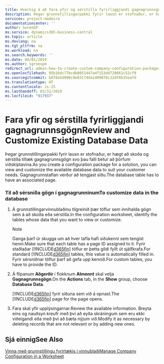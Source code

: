 ```yaml
---
title: Hvernig á að fara yfir og sérstilla fyrirliggjandi gagnagrunnsgögn | Microsoft Docs
description: Þegar grunnstillingarpakki fyrir lausn er stofnaður, er hægt að skoða og sérstilla tiltæk gagnagrunnsgögn svo þau falli betur að þörfum viðskiptavina. Gagnagrunnstaflan verður að tengjast síðu.
services: project-madeira
documentationcenter: ''
author: SorenGP
ms.service: dynamics365-business-central
ms.topic: article
ms.devlang: na
ms.tgt_pltfrm: na
ms.workload: na
ms.search.keywords: ''
ms.date: 04/01/2019
ms.author: sgroespe
redirect_url: admin-how-to-create-custom-company-configuration-packages
ms.openlocfilehash: 95b16dc77bcdb0051447a4f153dd720661c52cf9
ms.sourcegitcommit: bd78a5d990c9e83174da1409076c22df8b35eafd
ms.translationtype: HT
ms.contentlocale: is-IS
ms.lasthandoff: 03/31/2019
ms.locfileid: "917937"
---
```

# <a name="review-and-customize-existing-database-data"></a><span data-ttu-id="ada0c-104">Fara yfir og sérstilla fyrirliggjandi gagnagrunnsgögn</span><span class="sxs-lookup"><span data-stu-id="ada0c-104">Review and Customize Existing Database Data</span></span>
<span data-ttu-id="ada0c-105">Þegar grunnstillingarpakki fyrir lausn er stofnaður, er hægt að skoða og sérstilla tiltæk gagnagrunnsgögn svo þau falli betur að þörfum viðskiptavina.</span><span class="sxs-lookup"><span data-stu-id="ada0c-105">As you create a configuration package for a solution, you can view and customize the available database data to suit your customer needs.</span></span> <span data-ttu-id="ada0c-106">Gagnagrunnstaflan verður að tengjast síðu.</span><span class="sxs-lookup"><span data-stu-id="ada0c-106">The database table has to have an associated page.</span></span>  

### <a name="to-customize-data-in-the-database"></a><span data-ttu-id="ada0c-107">Til að sérsníða gögn í gagnagrunninum</span><span class="sxs-lookup"><span data-stu-id="ada0c-107">To customize data in the database</span></span>  

1.  <span data-ttu-id="ada0c-108">Á grunnstillingarvinnublaðinu tilgreinið þær töflur sem innihalda gögn sem á að skoða eða sérstilla.</span><span class="sxs-lookup"><span data-stu-id="ada0c-108">In the configuration worksheet, identify the tables whose data that you want to view or customize.</span></span>  

    > [!NOTE]  
    >  <span data-ttu-id="ada0c-109">Ganga þarf úr skugga um að hver tafla hafi síðukenni sem tengist henni.</span><span class="sxs-lookup"><span data-stu-id="ada0c-109">Make sure that each table has a page ID assigned to it.</span></span> <span data-ttu-id="ada0c-110">Fyrir staðlaðar [!INCLUDE[d365fin](includes/d365fin_md.md)] töflur er þetta gildi fyllt út sjálfkrafa.</span><span class="sxs-lookup"><span data-stu-id="ada0c-110">For standard [!INCLUDE[d365fin](includes/d365fin_md.md)] tables, this value is automatically filled in.</span></span> <span data-ttu-id="ada0c-111">Fyrir sérsniðnar töflur þarf að gefa upp kennið.</span><span class="sxs-lookup"><span data-stu-id="ada0c-111">For custom tables, you have to provide the ID.</span></span>  

2.  <span data-ttu-id="ada0c-112">Á flipanum **Aðgerðir** í flokknum **Almennt** skal velja **Gagnagrunnsgögn**.</span><span class="sxs-lookup"><span data-stu-id="ada0c-112">On the **Actions** tab, in the **Show** group, choose **Database Data**.</span></span>  

     <span data-ttu-id="ada0c-113">[!INCLUDE[d365fin](includes/d365fin_md.md)] fyrir síðuna sem við á opnast.</span><span class="sxs-lookup"><span data-stu-id="ada0c-113">The [!INCLUDE[d365fin](includes/d365fin_md.md)] page for the page opens.</span></span>  

3.  <span data-ttu-id="ada0c-114">Fara skal yfir upplýsingarnar.</span><span class="sxs-lookup"><span data-stu-id="ada0c-114">Review the available information.</span></span> <span data-ttu-id="ada0c-115">Breyta eins og nauðsyn kreufr með því að eyða skráningum sem eru ekki viðeigandi eða með því að bæta nýjum við.</span><span class="sxs-lookup"><span data-stu-id="ada0c-115">Modify it as necessary by deleting records that are not relevant or by adding new ones.</span></span>  

## <a name="see-also"></a><span data-ttu-id="ada0c-116">Sjá einnig</span><span class="sxs-lookup"><span data-stu-id="ada0c-116">See Also</span></span>  
 [<span data-ttu-id="ada0c-117">Vinna með grunnstillingu fyrirtækis í vinnublaði</span><span class="sxs-lookup"><span data-stu-id="ada0c-117">Manage Company Configuration in a Worksheet</span></span>](admin-how-to-manage-company-configuration-in-a-worksheet.md)
